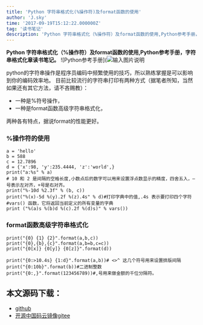 ```yaml
---
title: 'Python 字符串格式化(%操作符)及format函数的使用'
author: 'J.sky'
time: '2017-09-19T15:12:22.000000Z'
tag: '读书笔记'
description: 'Python 字符串格式化（%操作符）及format函数的使用,Python参考手册，字符串格式化章读书笔记。'
---
```


**Python 字符串格式化（%操作符）及format函数的使用,Python参考手册，字符串格式化章读书笔记。**
![Python参考手册](![输入图片说明](https://suiyan.cc/assets/images/media/upload/2017/09/timg.jpeg)

python的字符串操作是程序员编码中频繁使用的技巧，所以熟练掌握是可以影响到你的编码效率地。
目前比较流行的字符串打印有两种方式（据笔者所知，当然如果还有其它方法，请不吝赐教）：

+ 一种是%符号操作，
+ 一种是format函数高级字符串格式化，

两种各有特点，据说format的性能更好。

### %操作符的使用


    a = 'hello'
    b = 588
    c = 12.7896
    d = {'x':98, 'y':235.4444, 'z':'world',}
    print("a:%s" % a)
    # 10 和 2 是间隔的空格长度,小数点后的数字可以用来设置浮点数显示的精度，四舍五入，—号表示左对齐，+号是右对齐。
    print("%-10d %2.3f" % (b, c)) 
    print("%(x)-5d %(y).2f %(z).4s" % d)#打印字典中的值,.4s 表示要打印四个字符
    #vars() 函数，它将返回当前定义的所有变量的字典
    print ("%(a)s %(b)d %(c).2f %(d)s)" % vars())


### format函数高级字符串格式化

    print("{0} {1} {2}".format(a,b,c))
    print("{0},{b},{c}".format(a,b=b,c=c))
    print("{0[x]} {0[y]} {0[z]}".format(d))
    
    print("{0:>10.4s} {1:d}".format(a,b))# <>^ 这几个符号用来设置排版间隔
    print("{0:10b}".format(b))#二进制整数
    print("{0:,}".format(123456789))#,号用来做金额的千位分隔符。


## 本文源码下载：

+ [github](https://github.com/bosichong/17python.com/blob/master/str/formatstr.py)
+ [开源中国码云镜像gitee](https://gitee.com/J_Sky/17python.com/blob/master/str/formatstr.py)